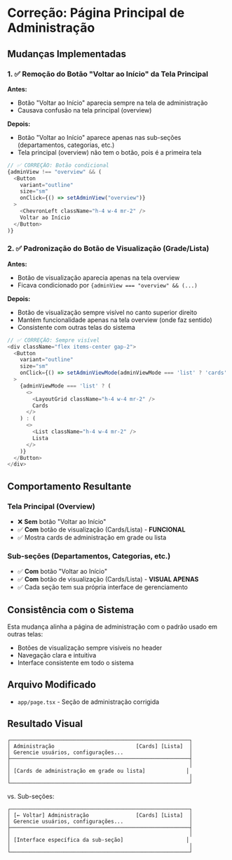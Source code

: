 # Correção: Página Principal de Administração

## Mudanças Implementadas

### 1. ✅ Remoção do Botão "Voltar ao Início" da Tela Principal

**Antes:**
- Botão "Voltar ao Início" aparecia sempre na tela de administração
- Causava confusão na tela principal (overview)

**Depois:**
- Botão "Voltar ao Início" aparece apenas nas sub-seções (departamentos, categorias, etc.)
- Tela principal (overview) não tem o botão, pois é a primeira tela

```typescript
// ✅ CORREÇÃO: Botão condicional
{adminView !== "overview" && (
  <Button
    variant="outline"
    size="sm"
    onClick={() => setAdminView("overview")}
  >
    <ChevronLeft className="h-4 w-4 mr-2" />
    Voltar ao Início
  </Button>
)}
```

### 2. ✅ Padronização do Botão de Visualização (Grade/Lista)

**Antes:**
- Botão de visualização aparecia apenas na tela overview
- Ficava condicionado por `{adminView === "overview" && (...)`

**Depois:**
- Botão de visualização sempre visível no canto superior direito
- Mantém funcionalidade apenas na tela overview (onde faz sentido)
- Consistente com outras telas do sistema

```typescript
// ✅ CORREÇÃO: Sempre visível
<div className="flex items-center gap-2">
  <Button
    variant="outline"
    size="sm"
    onClick={() => setAdminViewMode(adminViewMode === 'list' ? 'cards' : 'list')}
  >
    {adminViewMode === 'list' ? (
      <>
        <LayoutGrid className="h-4 w-4 mr-2" />
        Cards
      </>
    ) : (
      <>
        <List className="h-4 w-4 mr-2" />
        Lista
      </>
    )}
  </Button>
</div>
```

## Comportamento Resultante

### Tela Principal (Overview)
- ❌ **Sem** botão "Voltar ao Início"
- ✅ **Com** botão de visualização (Cards/Lista) - **FUNCIONAL**
- ✅ Mostra cards de administração em grade ou lista

### Sub-seções (Departamentos, Categorias, etc.)
- ✅ **Com** botão "Voltar ao Início"
- ✅ **Com** botão de visualização (Cards/Lista) - **VISUAL APENAS**
- ✅ Cada seção tem sua própria interface de gerenciamento

## Consistência com o Sistema

Esta mudança alinha a página de administração com o padrão usado em outras telas:
- Botões de visualização sempre visíveis no header
- Navegação clara e intuitiva
- Interface consistente em todo o sistema

## Arquivo Modificado

- `app/page.tsx` - Seção de administração corrigida

## Resultado Visual

```
┌─────────────────────────────────────────────────────────┐
│ Administração                          [Cards] [Lista]  │
│ Gerencie usuários, configurações...                     │
├─────────────────────────────────────────────────────────┤
│                                                         │
│ [Cards de administração em grade ou lista]             │
│                                                         │
└─────────────────────────────────────────────────────────┘
```

vs. Sub-seções:

```
┌─────────────────────────────────────────────────────────┐
│ [← Voltar] Administração               [Cards] [Lista]  │
│ Gerencie usuários, configurações...                     │
├─────────────────────────────────────────────────────────┤
│                                                         │
│ [Interface específica da sub-seção]                    │
│                                                         │
└─────────────────────────────────────────────────────────┘
```